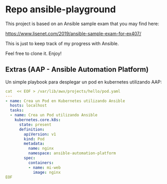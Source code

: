 # Repo ansible-playground

This project is based on an Ansible sample exam that you may find here:

https://www.lisenet.com/2019/ansible-sample-exam-for-ex407/

This is just to keep track of my progress with Ansible. 

Feel free to clone it. Enjoy!

## Extras (AAP - Ansible Automation Platform)

Un simple playbook para desplegar un pod en kubernetes utilizando AAP:

```yaml
cat  << EOF > /var/lib/awx/projects/hello/pod.yaml
---
- name: Crea un Pod en Kubernetes utilizando Ansible
  hosts: localhost
  tasks:
  - name: Crea un Pod utilizando Ansible
    kubernetes.core.k8s:
      state: present
      definition:
        apiVersion: v1
        kind: Pod
        metadata:
          name: nginx
          namespace: ansible-automation-platform
        spec:
          containers:
          - name: mi-web
            image: nginx
EOF
```
